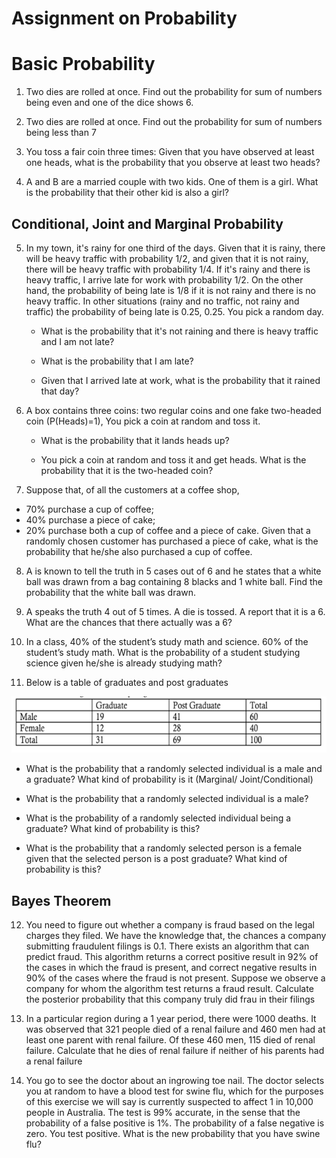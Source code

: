 # Assignment on Probability

# Basic Probability

1. Two dies are rolled at once. Find out the probability for sum of numbers being even and one of the dice shows 6.

2. Two dies are rolled at once. Find out the probability for sum of numbers being less than 7

3. You toss a fair coin three times: Given that you have observed at least one heads, what is the probability that you observe at least two heads?

4. A and B are a married couple with two kids. One of them is a girl. What is the probability that their other kid is also a girl?

## Conditional, Joint and Marginal Probability

5. In my town, it's rainy for one third of the days. Given that it is rainy, there will be heavy traffic with probability 1/2, and given that it is not rainy, there will be heavy traffic with probability 1/4. If it's rainy and there is heavy traffic, I arrive late for work with probability 1/2. On the other hand, the probability of being late is 1/8 if it is not rainy and there is no heavy traffic. In other situations (rainy and no traffic, not rainy and traffic) the probability of being late is 0.25, 0.25. You pick a random day.
   * What is the probability that it's not raining and there is heavy traffic and I am not late?
  
   * What is the probability that I am late?
  
   * Given that I arrived late at work, what is the probability that it rained that day?

6. A box contains three coins: two regular coins and one fake two-headed coin (P(Heads)=1), You pick a coin at random and toss it.
   * What is the probability that it lands heads up?
  
   * You pick a coin at random and toss it and get heads. What is the probability that it is the two-headed coin?
  
 
 7. Suppose that, of all the customers at a coffee shop,
   * 70% purchase a cup of coffee;
   * 40% purchase a piece of cake;
   * 20% purchase both a cup of coffee and a piece of cake. Given that a randomly chosen customer has purchased a piece of cake, what is     the probability that he/she also purchased a cup of coffee.

8. A is known to tell the truth in 5 cases out of 6 and he states that a white ball was drawn from a bag containing 8 blacks and 1 white ball. Find the probability that the white ball was drawn.

9. A speaks the truth 4 out of 5 times. A die is tossed. A report that it is a 6. What are the chances that there actually was a 6?

10. In a class, 40% of the student’s study math and science. 60% of the student’s study math. What is the probability of a student studying science given he/she is already studying math?

11. Below is a table of graduates and post graduates

![picture alt](https://github.com/Sailendra-R-D/Assignments/blob/master/Assignment%20on%20Probability/11Q%20table.png "T11Q")

   * What is the probability that a randomly selected individual is a male and a graduate? What kind of probability is it (Marginal/         Joint/Conditional)
 
   * What is the probability that a randomly selected individual is a male?

   * What is the probability of a randomly selected individual being a graduate? What kind of probability is this?
 
   * What is the probability that a randomly selected person is a female given that the selected person is a post graduate? What kind of     probability is this?

## Bayes Theorem

12. You need to figure out whether a company is fraud based on the legal charges they filed. We have the knowledge that, the chances a company submitting fraudulent filings is 0.1. There exists an algorithm that can predict fraud. This algorithm returns a correct positive result in 92% of the cases in which the fraud is present, and correct negative results in 90% of the cases where the fraud is not present. Suppose we observe a company for whom the algorithm test returns a fraud result. Calculate the posterior probability that this company truly did frau in their filings

13. In a particular region during a 1 year period, there were 1000 deaths. It was observed that 321 people died of a renal failure and 460 men had at least one parent with renal failure. Of these 460 men, 115 died of renal failure. Calculate that he dies of renal failure if neither of his parents had a renal failure

14. You go to see the doctor about an ingrowing toe nail. The doctor selects you at random to have a blood test for swine flu, which for the purposes of this exercise we will say is currently suspected to affect 1 in 10,000 people in Australia. The test is 99% accurate, in the sense that the probability of a false positive is 1%. The probability of a false negative is zero. You test positive. What is the new probability that you have swine flu?

